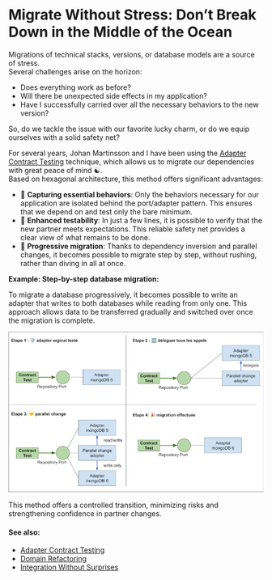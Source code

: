 Migrate Without Stress: Don’t Break Down in the Middle of the Ocean
===

Migrations of technical stacks, versions, or database models are a source of stress.  
Several challenges arise on the horizon:
- Does everything work as before?
- Will there be unexpected side effects in my application?
- Have I successfully carried over all the necessary behaviors to the new version?

So, do we tackle the issue with our favorite lucky charm, or do we equip ourselves with a solid safety net?

For several years, Johan Martinsson and I have been using the [Adapter Contract Testing](README.md) technique, 
which allows us to migrate our dependencies with great peace of mind ☯️.  
Based on hexagonal architecture, this method offers significant advantages:

- 🎣 **Capturing essential behaviors**: Only the behaviors necessary for our application are isolated behind the port/adapter pattern. This ensures that we depend on and test only the bare minimum.
- 🛟 **Enhanced testability**: In just a few lines, it is possible to verify that the new partner meets expectations. This reliable safety net provides a clear view of what remains to be done.
- 👣 **Progressive migration**: Thanks to dependency inversion and parallel changes, it becomes possible to migrate step by step, without rushing, rather than diving in all at once.

**Example: Step-by-step database migration:**

To migrate a database progressively, it becomes possible to write an adapter that writes to both databases while reading
from only one. This approach allows data to be transferred gradually and switched over once the migration is complete.

![Database migration illustration](../migration-db-illustration.png)

This method offers a controlled transition, minimizing risks and strengthening confidence in partner changes.

#### See also:
- [Adapter Contract Testing](README.md)
- [Domain Refactoring](benefit-domain-refactorability.md)
- [Integration Without Surprises](benefit-third-party-service-integration-without-surprises.md)